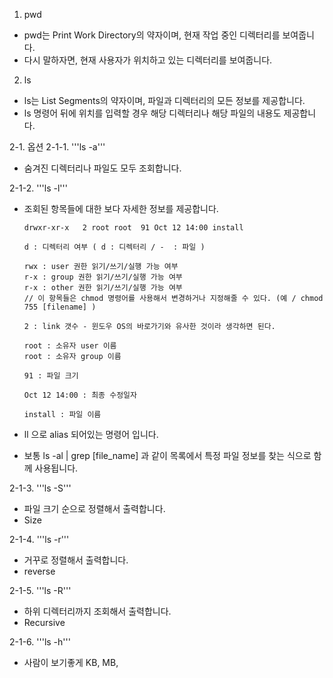 
1. pwd 
- pwd는 Print Work Directory의 약자이며, 현재 작업 중인 디렉터리를 보여줍니다. 
- 다시 말하자면, 현재 사용자가 위치하고 있는 디렉터리를 보여줍니다. 

2. ls
- ls는 List Segments의 약자이며, 파일과 디렉터리의 모든 정보를 제공합니다. 
- ls 명령어 뒤에 위치를 입력할 경우 해당 디렉터리나 해당 파일의 내용도 제공합니다. 

2-1. 옵션
2-1-1. '''ls -a''' 
- 숨겨진 디렉터리나 파일도 모두 조회합니다.

2-1-2. '''ls -l''' 
- 조회된 항목들에 대한 보다 자세한 정보를 제공합니다. 
  ```
  drwxr-xr-x   2 root root  91 Oct 12 14:00 install

  d : 디렉터리 여부 ( d : 디렉터리 / -  : 파일 ) 
  
  rwx : user 권한 읽기/쓰기/실행 가능 여부
  r-x : group 권한 읽기/쓰기/실행 가능 여부
  r-x : other 권한 읽기/쓰기/실행 가능 여부
  // 이 항목들은 chmod 명령어를 사용해서 변경하거나 지정해줄 수 있다. (예 / chmod 755 [filename] ) 
  
  2 : link 갯수 - 윈도우 OS의 바로가기와 유사한 것이라 생각하면 된다. 
  
  root : 소유자 user 이름
  root : 소유자 group 이름
  
  91 : 파일 크기
  
  Oct 12 14:00 : 최종 수정일자
  
  install : 파일 이름 
  
  ```


- ll 으로 alias 되어있는 명령어 입니다. 
- 보통 ls -al | grep [file_name] 과 같이 목록에서 특정 파일 정보를 찾는 식으로 함께 사용됩니다. 

2-1-3. '''ls -S'''
- 파일 크기 순으로 정렬해서 출력합니다. 
- Size

2-1-4. '''ls -r'''
- 거꾸로 정렬해서 출력합니다. 
- reverse

2-1-5. '''ls -R'''
- 하위 디렉터리까지 조회해서 출력합니다. 
- Recursive

2-1-6. '''ls -h'''
- 사람이 보기좋게 KB, MB, 
